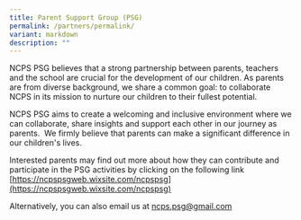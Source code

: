 ```yaml
---
title: Parent Support Group (PSG)
permalink: /partners/permalink/
variant: markdown
description: ""
---
```

NCPS PSG believes that a strong partnership between parents, teachers and the school are crucial for the development of our children. As parents are from diverse background, we share a common goal: to collaborate NCPS in its mission to nurture our children to their fullest potential.

NCPS PSG aims to create a welcoming and inclusive environment where we can collaborate, share insights and support each other in our journey as parents.  We firmly believe that parents can make a significant difference in our children's lives. 

Interested parents may find out more about how they can contribute and participate in the PSG activities by clicking on the following link [https://ncpspsgweb.wixsite.com/ncpspsg](https://ncpspsgweb.wixsite.com/ncpspsg)


Alternatively, you can also email us at [ncps.psg@gmail.com](mailto:ncps.psg@gmail.com)